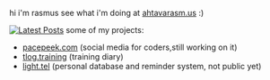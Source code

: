 hi i'm rasmus see what i'm doing at [ahtavarasm.us](https://ahtavarasm.us) :)

[![Latest Posts](https://pacepeek.ngrok.app/widget_svg/ahtavarasmus)](https://pacepeek.ngrok.app)
some of my projects:
- [pacepeek.com](https://pacepeek.com) (social media for coders,still working on it)
- [tlog.training](https://tlog.training) (training diary)
- [light.tel](https://light.tel) (personal database and reminder system, not public yet)

